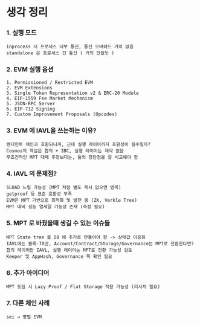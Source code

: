 # 생각 정리

### 1. 실행 모드
    inprocess 시 프로세스 내부 통신, 통신 오버헤드 거의 없음
    standalone 은 프로세스 간 통신 ( 거의 안쓸듯 )

### 2. EVM 실행 옵션
    1. Permissioned / Restricted EVM
    2. EVM Extensions
    3. Single Token Representation v2 & ERC-20 Module
    4. EIP-1559 Fee Market Mechanism
    5. JSON-RPC Server
    6. EIP-712 Signing
    7. Custom Improvement Proposals (Opcodes)

### 3. EVM 에 IAVL을 쓰는하는 이유?
    텐더민트 체인과 호환되니까, 근데 실행 레이어까지 호환성이 필수일까?
    Cosmos의 핵심은 합의 + IBC, 실행 레이어는 제약 없음
    무조건적인 MPT 대체 주장보다는, 둘의 장단점을 잘 비교해야 함

### 4. IAVL 의 문제점?
    SLOAD 느릴 가능성 (MPT 처럼 별도 캐시 없으면 병목)
    getproof 등 표준 호환성 부족
    EVM은 MPT 기반으로 최적화 및 발전 중 (ZK, Verkle Tree)
    MPT 대비 성능 열세일 가능성 존재 (측정 필요)

### 5. MPT 로 바꿨을때 생길 수 있는 이슈들
    MPT State tree 를 DB 에 추가로 만들어야 함 -> 상태값 이중화
    IAVL에는 블록·TX만, Account/Contract/Storage/Governance는 MPT로 전환한다면?
    합의 레이어만 IAVL, 실행 레이어는 MPT로 전환 가능성 검토
    Keeper 및 AppHash, Governance 쪽 확인 필요

### 6. 추가 아이디어
    MPT 도입 시 Lazy Proof / Flat Storage 적용 가능성 (리서치 필요)

### 7. 다른 체인 사례
    sei → 병렬 EVM